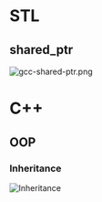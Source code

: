 # STL
## shared_ptr
![gcc-shared-ptr.png](../BookNotes/Images/gcc-shared-ptr.png)

# C++
## OOP
### Inheritance
![Inheritance](../BookNotes/Images/cpp-virtual-inheritance.png)